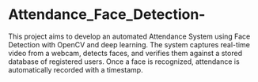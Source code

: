 # Attendance_Face_Detection-
This project aims to develop an automated Attendance System using Face Detection with OpenCV and deep learning. The system captures real-time video from a webcam, detects faces, and verifies them against a stored database of registered users. Once a face is recognized, attendance is automatically recorded with a timestamp.
